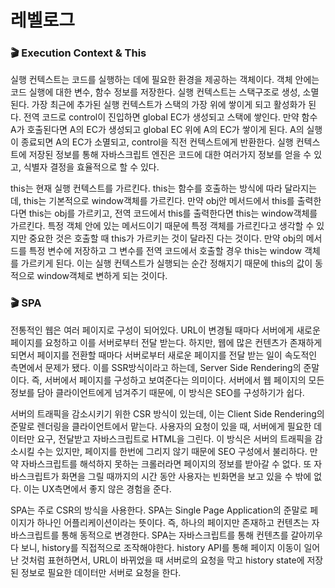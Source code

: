 # 레벨로그

### 🎬 Execution Context & This

실행 컨텍스트는 코드를 실행하는 데에 필요한 환경을 제공하는 객체이다. 객체 안에는 코드 실행에 대한 변수, 함수 정보를 저장한다. 실행 컨텍스트는 스택구조로 생성, 소멸된다. 가장 최근에 추가된 실행 컨텍스트가 스택의 가장 위에 쌓이게 되고 활성화가 된다. 전역 코드로 control이 진입하면 global EC가 생성되고 스택에 쌓인다. 만약 함수 A가 호출된다면 A의 EC가 생성되고 global EC 위에 A의 EC가 쌓이게 된다. A의 실행이 종료되면 A의 EC가 소멸되고, control을 직전 컨텍스트에게 반환한다. 실행 컨텍스트에 저장된 정보를 통해 자바스크립트 엔진은 코드에 대한 여러가지 정보를 얻을 수 있고, 식별자 결정을 효율적으로 할 수 있다.

this는 현재 실행 컨텍스트를 가르킨다. this는 함수를 호출하는 방식에 따라 달라지는데, this는 기본적으로 window객체를 가르킨다. 만약 obj안 메서드에서 this를 출력한다면 this는 obj를 가르키고, 전역 코드에서 this를 출력한다면 this는 window객체를 가르킨다. 특정 객체 안에 있는 메서드이기 때문에 특정 객체를 가르킨다고 생각할 수 있지만 중요한 것은 호출할 때 this가 가르키는 것이 달라진 다는 것이다. 만약 obj의 메서드를 특정 변수에 저장하고 그 변수를 전역 코드에서 호출할 경우 this는 window 객체를 가르키게 된다. 이는 실행 컨텍스트가 실행되는 순간 정해지기 때문에 this의 값이 동적으로 window객체로 변하게 되는 것이다.

### 🎬 SPA

전통적인 웹은 여러 페이지로 구성이 되어있다. URL이 변경될 때마다 서버에게 새로운 페이지를 요청하고 이를 서버로부터 전달 받는다. 하지만, 웹에 많은 컨텐츠가 존재하게 되면서 페이지를 전환할 때마다 서버로부터 새로운 페이지를 전달 받는 일이 속도적인 측면에서 문제가 됐다. 이를 SSR방식이라고 하는데, Server Side Rendering의 준말이다. 즉, 서버에서 페이지를 구성하고 보여준다는 의미이다. 서버에서 웹 페이지의 모든 정보를 담아 클라이언트에게 넘겨주기 때문에, 이 방식은 SEO를 구성하기가 쉽다.

서버의 트래픽을 감소시키기 위한 CSR 방식이 있는데, 이는 Client Side Rendering의 준말로 렌더링을 클라이언트에서 맡는다. 사용자의 요청이 있을 때, 서버에게 필요한 데이터만 요구, 전달받고 자바스크립트로 HTML을 그린다. 이 방식은 서버의 트래픽을 감소시킬 수는 있지만, 페이지를 한번에 그리지 않기 때문에 SEO 구성에서 불리하다. 만약 자바스크립트를 해석하지 못하는 크롤러라면 페이지의 정보를 받아갈 수 없다. 또 자바스크립트가 화면을 그릴 때까지의 시간 동안 사용자는 빈화면을 보고 있을 수 밖에 없다. 이는 UX측면에서 좋지 않은 경험을 준다.

SPA는 주로 CSR의 방식을 사용한다. SPA는 Single Page Application의 준말로 페이지가 하나인 어플리케이션이라는 뜻이다. 즉, 하나의 페이지만 존재하고 컨텐츠는 자바스크립트를 통해 동적으로 변경한다. SPA는 자바스크립트를 통해 컨텐츠를 갈아끼우다 보니, history를 직접적으로 조작해야한다. history API를 통해 페이지 이동이 일어난 것처럼 표현하면서, URL이 바뀌었을 때 서버로의 요청을 막고 history state에 저장된 정보로 필요한 데이터만 서버로 요청을 한다.

